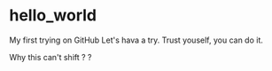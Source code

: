 # hello_world
My first trying on GitHub
Let's hava a try. Trust youself, you can do it.

Why this can't shift ? ?
